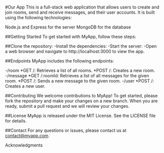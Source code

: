 #Our App
This is a full-stack web application that allows users to create and join rooms, send and receive messages, and their user accounts. It is built using the following technologies:

Node.js and Express for the server
MongoDB for the database

##Getting Started
To get started with MyApp, follow these steps:

##Clone the repository:
-Install the dependencies:
-Start the server:
-Open a web browser and navigate to http://localhost:3000 to view the app.


##Endpoints
MyApp includes the following endpoints:

-/room
*GET /: Retrieves a list of all rooms.
*POST /: Creates a new room.
-/message
*GET /:roomId: Retrieves a list of all messages for the given room.
*POST /: Sends a new message to the given room.
-/user
*POST /: Creates a new user.

##Contributing
We welcome contributions to MyApp! To get started, please fork the repository and make your changes on a new branch. When you are ready, submit a pull request and we will review your changes.

##License
MyApp is released under the MIT License. See the LICENSE file for details.

##Contact
For any questions or issues, please contact us at contact@myapp.com.

Acknowledgments
